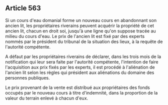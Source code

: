 Article 563
----
Si un cours d'eau domanial forme un nouveau cours en abandonnant son ancien lit,
les propriétaires riverains peuvent acquérir la propriété de cet ancien lit,
chacun en droit soi, jusqu'à une ligne qu'on suppose tracée au milieu du cours
d'eau. Le prix de l'ancien lit est fixé par des experts nommés par le président
du tribunal de la situation des lieux, à la requête de l'autorité compétente.

A défaut par les propriétaires riverains de déclarer, dans les trois mois de la
notification qui leur sera faite par l'autorité compétente, l'intention de faire
l'acquisition aux prix fixés par les experts, il est procédé à l'aliénation de
l'ancien lit selon les règles qui président aux aliénations du domaine des
personnes publiques.

Le prix provenant de la vente est distribué aux propriétaires des fonds occupés
par le nouveau cours à titre d'indemnité, dans la proportion de la valeur du
terrain enlevé à chacun d'eux.
